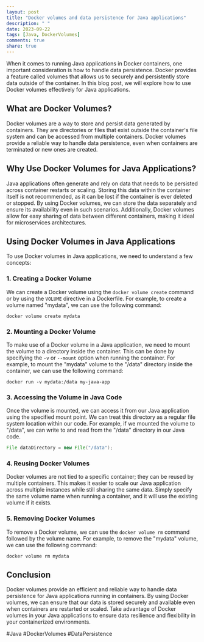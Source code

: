 ```yaml
---
layout: post
title: "Docker volumes and data persistence for Java applications"
description: " "
date: 2023-09-22
tags: [Java, DockerVolumes]
comments: true
share: true
---
```


When it comes to running Java applications in Docker containers, one important consideration is how to handle data persistence. Docker provides a feature called volumes that allows us to securely and persistently store data outside of the container. In this blog post, we will explore how to use Docker volumes effectively for Java applications.

## What are Docker Volumes?

Docker volumes are a way to store and persist data generated by containers. They are directories or files that exist outside the container's file system and can be accessed from multiple containers. Docker volumes provide a reliable way to handle data persistence, even when containers are terminated or new ones are created.

## Why Use Docker Volumes for Java Applications?

Java applications often generate and rely on data that needs to be persisted across container restarts or scaling. Storing this data within the container itself is not recommended, as it can be lost if the container is ever deleted or stopped. By using Docker volumes, we can store the data separately and ensure its availability even in such scenarios. Additionally, Docker volumes allow for easy sharing of data between different containers, making it ideal for microservices architectures.

## Using Docker Volumes in Java Applications

To use Docker volumes in Java applications, we need to understand a few concepts:

### 1. Creating a Docker Volume

We can create a Docker volume using the `docker volume create` command or by using the `VOLUME` directive in a Dockerfile. For example, to create a volume named "mydata", we can use the following command:

```
docker volume create mydata
```

### 2. Mounting a Docker Volume

To make use of a Docker volume in a Java application, we need to mount the volume to a directory inside the container. This can be done by specifying the `-v` or `--mount` option when running the container. For example, to mount the "mydata" volume to the "/data" directory inside the container, we can use the following command:

```
docker run -v mydata:/data my-java-app
```

### 3. Accessing the Volume in Java Code

Once the volume is mounted, we can access it from our Java application using the specified mount point. We can treat this directory as a regular file system location within our code. For example, if we mounted the volume to "/data", we can write to and read from the "/data" directory in our Java code.

```java
File dataDirectory = new File("/data");
```

### 4. Reusing Docker Volumes

Docker volumes are not tied to a specific container; they can be reused by multiple containers. This makes it easier to scale our Java application across multiple instances while still sharing the same data. Simply specify the same volume name when running a container, and it will use the existing volume if it exists.

### 5. Removing Docker Volumes

To remove a Docker volume, we can use the `docker volume rm` command followed by the volume name. For example, to remove the "mydata" volume, we can use the following command:

```
docker volume rm mydata
```

## Conclusion

Docker volumes provide an efficient and reliable way to handle data persistence for Java applications running in containers. By using Docker volumes, we can ensure that our data is stored securely and available even when containers are restarted or scaled. Take advantage of Docker volumes in your Java applications to ensure data resilience and flexibility in your containerized environments.

#Java #DockerVolumes #DataPersistence